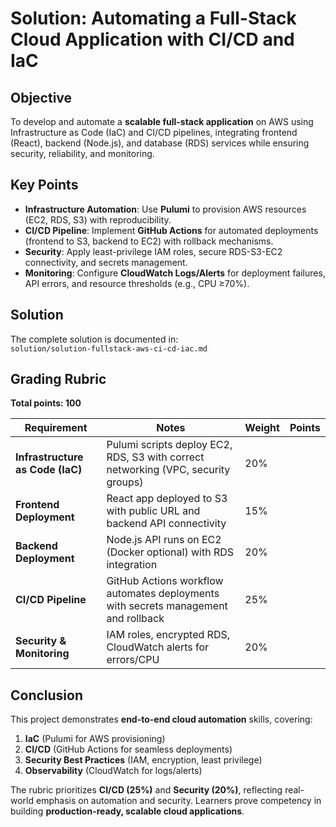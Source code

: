 # Solution: Automating a Full-Stack Cloud Application with CI/CD and IaC

## Objective
To develop and automate a **scalable full-stack application** on AWS using Infrastructure as Code (IaC) and CI/CD pipelines, integrating frontend (React), backend (Node.js), and database (RDS) services while ensuring security, reliability, and monitoring.

## Key Points
- **Infrastructure Automation**: Use **Pulumi** to provision AWS resources (EC2, RDS, S3) with reproducibility.
- **CI/CD Pipeline**: Implement **GitHub Actions** for automated deployments (frontend to S3, backend to EC2) with rollback mechanisms.
- **Security**: Apply least-privilege IAM roles, secure RDS-S3-EC2 connectivity, and secrets management.
- **Monitoring**: Configure **CloudWatch Logs/Alerts** for deployment failures, API errors, and resource thresholds (e.g., CPU ≥70%).

## Solution
The complete solution is documented in:  
`solution/solution-fullstack-aws-ci-cd-iac.md`

## Grading Rubric
**Total points: 100**

| Requirement                     | Notes                                      | Weight | Points |
|---------------------------------|-------------------------------------------|--------|--------|
| **Infrastructure as Code (IaC)** | Pulumi scripts deploy EC2, RDS, S3 with correct networking (VPC, security groups) | 20%    |        |
| **Frontend Deployment**         | React app deployed to S3 with public URL and backend API connectivity | 15%    |        |
| **Backend Deployment**          | Node.js API runs on EC2 (Docker optional) with RDS integration | 20%    |        |
| **CI/CD Pipeline**              | GitHub Actions workflow automates deployments with secrets management and rollback | 25%    |        |
| **Security & Monitoring**       | IAM roles, encrypted RDS, CloudWatch alerts for errors/CPU | 20%    |        |

## Conclusion
This project demonstrates **end-to-end cloud automation** skills, covering:
1. **IaC** (Pulumi for AWS provisioning)
2. **CI/CD** (GitHub Actions for seamless deployments)
3. **Security Best Practices** (IAM, encryption, least privilege)
4. **Observability** (CloudWatch for logs/alerts)

The rubric prioritizes **CI/CD (25%)** and **Security (20%)**, reflecting real-world emphasis on automation and security. Learners prove competency in building **production-ready, scalable cloud applications**.
